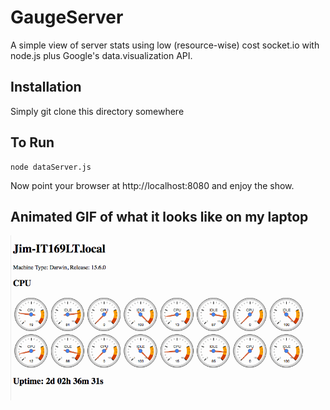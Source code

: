 # GaugeServer

A simple view of server stats using low (resource-wise) cost socket.io with node.js plus Google's data.visualization API.

## Installation

Simply git clone this directory somewhere

## To Run

    node dataServer.js

Now point your browser at http://localhost:8080 and enjoy the show.

## Animated GIF of what it looks like on my laptop

![gauge server demo](https://github.com/jimmydburr/GaugeServer/blob/master/gaugeServer.gif)